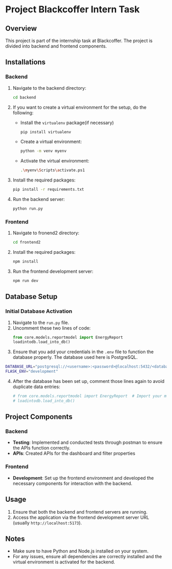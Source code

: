 # Project Blackcoffer Intern Task

## Overview

This project is part of the internship task at Blackcoffer. The project is divided into backend and frontend components.
## Installations

### Backend

1. Navigate to the backend directory:
    ```sh
    cd backend
    ```

2. If you want to create a virtual environment for the setup, do the following:

    - Install the `virtualenv` package(if necessary)
        ```sh
        pip install virtualenv
        ```

    - Create a virtual environment:
        ```sh
        python -m venv myenv
        ```

    - Activate the virtual environment:
        ```sh
        .\myenv\Scripts\activate.ps1
        ```

3. Install the required packages:
    ```sh
    pip install -r requirements.txt
    ```

4. Run the backend server:
    ```sh
    python run.py
    ```

### Frontend
1. Navigate to fronend2 directory:
    ```sh
    cd frontend2
    ```

2. Install the required packages:
    ```sh
    npm install
    ```

3. Run the frontend development server:
    ```sh
    npm run dev
    ```

## Database Setup

### Initial Database Activation

1. Navigate to the `run.py` file.
2. Uncomment these two lines of code:
    ```python
    from core.models.reportmodel import EnergyReport  
    loadintodb.load_into_db()
    ```
3. Ensure that you add your credentials in the `.env` file to function the database properly. The database used here is PostgreSQL.
 ```sh
DATABASE_URL="postgresql://<username>:<password>@localhost:5432/<database>"
FLASK_ENV="development"
 ```

4. After the database has been set up, comment those lines again to avoid duplicate data entries:
    ```python
    # from core.models.reportmodel import EnergyReport  # Import your models here
    # loadintodb.load_into_db()
    ```

## Project Components

### Backend

- **Testing**: Implemented and conducted tests through postman to ensure the APIs function correctly.
- **APIs**: Created APIs for the dashboard and filter properties 


### Frontend

- **Development**: Set up the frontend environment and developed the necessary components for interaction with the backend.

## Usage

1. Ensure that both the backend and frontend servers are running.
2. Access the application via the frontend development server URL (usually `http://localhost:5173`).

## Notes

- Make sure to have Python and Node.js installed on your system.
- For any issues, ensure all dependencies are correctly installed and the virtual environment is activated for the backend.
